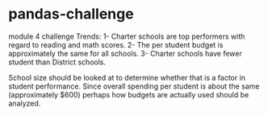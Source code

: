 # pandas-challenge
module 4 challenge
Trends:
1- Charter schools are top performers with regard to reading and math scores.
2- The per student budget is approximately the same for all schools.
3- Charter schools have fewer student than District schools.

School size should be looked at to determine whether that is a factor in student performance. Since overall spending per student is about the same (approximately $600) perhaps how budgets are actually used should be analyzed. 
